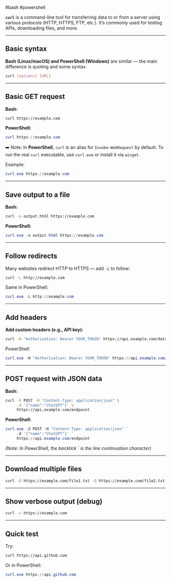 #bash #powershell 

**`curl`** is a command-line tool for transferring data to or from a server using various protocols (HTTP, HTTPS, FTP, etc.). It’s commonly used for testing APIs, downloading files, and more.

---

## Basic syntax

**Bash (Linux/macOS) and PowerShell (Windows)** are similar — the main difference is quoting and some syntax.

```bash
curl [options] [URL]
```

---

## Basic GET request

**Bash:**

```bash
curl https://example.com
```

**PowerShell:**

```powershell
curl https://example.com
```

➡️ Note: In **PowerShell**, `curl` is an alias for `Invoke-WebRequest` by default. To run the real `curl` executable, use `curl.exe` or install it via `winget`.

Example:

```powershell
curl.exe https://example.com
```

---

## Save output to a file

**Bash:**

```bash
curl -o output.html https://example.com
```

**PowerShell:**

```powershell
curl.exe -o output.html https://example.com
```

---

## Follow redirects

Many websites redirect HTTP to HTTPS — add `-L` to follow:

```bash
curl -L http://example.com
```

Same in PowerShell:

```powershell
curl.exe -L http://example.com
```

---

## Add headers

**Add custom headers (e.g., API key):**

```bash
curl -H "Authorization: Bearer YOUR_TOKEN" https://api.example.com/data
```

PowerShell:

```powershell
curl.exe -H "Authorization: Bearer YOUR_TOKEN" https://api.example.com/data
```

---

## POST request with JSON data

**Bash:**

```bash
curl -X POST -H "Content-Type: application/json" \
     -d '{"name":"ChatGPT"}' \
     https://api.example.com/endpoint
```

**PowerShell:**

```powershell
curl.exe -X POST -H "Content-Type: application/json" `
     -d '{"name":"ChatGPT"}' `
     https://api.example.com/endpoint
```

_(Note: In PowerShell, the backtick ` is the line continuation character)_

---

## Download multiple files

```bash
curl -O https://example.com/file1.txt -O https://example.com/file2.txt
```

---

## Show verbose output (debug)

```bash
curl -v https://example.com
```

---

## Quick test

Try:

```bash
curl https://api.github.com
```

Or in PowerShell:

```powershell
curl.exe https://api.github.com
```


